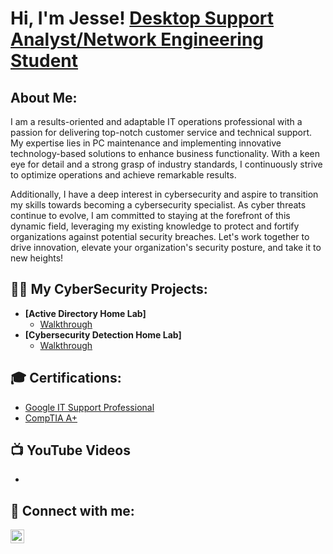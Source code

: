 <h1>Hi, I'm Jesse! <a href="https://www.linkedin.com/in/jjstanford314/">Desktop Support Analyst/Network Engineering Student</a> </h1>

<h2>About Me:</h2>
I am a results-oriented and adaptable IT operations professional with a passion for delivering top-notch customer service and technical support. My expertise lies in PC maintenance and implementing innovative technology-based solutions to enhance business functionality. With a keen eye for detail and a strong grasp of industry standards, I continuously strive to optimize operations and achieve remarkable results.

Additionally, I have a deep interest in cybersecurity and aspire to transition my skills towards becoming a cybersecurity specialist. As cyber threats continue to evolve, I am committed to staying at the forefront of this dynamic field, leveraging my existing knowledge to protect and fortify organizations against potential security breaches. Let's work together to drive innovation, elevate your organization's security posture, and take it to new heights!


<h2>👨‍💻 My CyberSecurity Projects:</h2>

- <b>[Active Directory Home Lab]</b>
  - [Walkthrough](https://github.com/jstanford314/ActiveDirectoryLab)
- <b>[Cybersecurity Detection Home Lab]</b>
  - [Walkthrough](https://github.com/jstanford314/DetectionHomeLab)
  
<h2>🎓 Certifications:</h2>

- [Google IT Support Professional](https://coursera.org/share/8a8fd262d96165fe0addc9a00cce14f8)
- [CompTIA A+](https://www.credly.com/badges/67bdcab5-ca9b-436b-a80c-5e5736e89013/linked_in_profile)
 
<h2>📺 YouTube Videos</h2>

-

<h2> 🤳 Connect with me:</h2>

[<img align="left" alt="JesseStanford | LinkedIn" width="22px" src="https://cdn.jsdelivr.net/npm/simple-icons@v3/icons/linkedin.svg" />][linkedin]


[linkedin]: https://linkedin.com/in/jjstanford314

<!--
**jstanford314/jstanford314** is a ✨ _special_ ✨ repository because its `README.md` (this file) appears on your GitHub profile.

Here are some ideas to get you started:

- 🔭 I’m currently working on ...
- 🌱 I’m currently learning ...
- 👯 I’m looking to collaborate on ...
- 🤔 I’m looking for help with ...
- 💬 Ask me about ...
- 📫 How to reach me: ...
- 😄 Pronouns: ...
- ⚡ Fun fact: ...
-->
